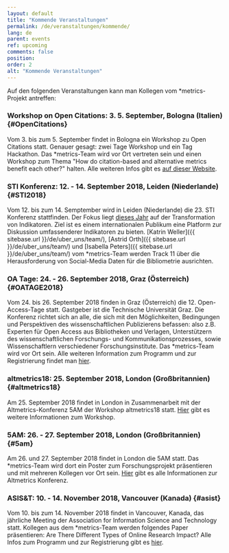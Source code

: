 ```yaml
---
layout: default
title: "Kommende Veranstaltungen"
permalink: /de/veranstaltungen/kommende/
lang: de
parent: events
ref: upcoming
comments: false
position:
order: 2
alt: "Kommende Veranstaltungen"
---
```

<!-- Start editing content here-->

Auf den folgenden Veranstaltungen kann man Kollegen vom \*metrics-Projekt antreffen:
  
### Workshop on Open Citations: 3. 5. September, Bologna (Italien) {#OpenCitations}
Vom 3. bis zum 5. September findet in Bologna ein Workshop zu Open Citations statt. Genauer gesagt: zwei Tage Workshop und ein Tag Hackathon. Das \*metrics-Team wird vor Ort vertreten sein und einen Workshop zum Thema "How do citation-based and alternative metrics benefit each other?" halten. Alle weiteren Infos gibt es [auf dieser Website](https://workshop-oc.github.io/).

### STI Konferenz: 12. - 14. September 2018, Leiden (Niederlande) {#STI2018}
Vom 12. bis zum 14. Semptember wird in Leiden (Niederlande) die 23. STI Konferenz stattfinden. Der Fokus liegt [dieses Jahr](http://sti2018.cwts.nl/) auf der Transformation von Indikatoren. Ziel ist es einem internationalen Publikum eine Platform zur Diskussion umfassenderer Indikatoren zu bieten. [Katrin Weller]({{ sitebase.url }}/de/uber_uns/team/), [Astrid Orth]({{ sitebase.url }}/de/uber_uns/team/) und [Isabella Peters]({{ sitebase.url }}/de/uber_uns/team/) vom \*metrics-Team werden Track 11 über die Herausforderung von Social-Media Daten für die Bibliometrie ausrichten.

### OA Tage: 24. - 26. September 2018, Graz (Österreich) {#OATAGE2018}
Vom 24. bis 26. September 2018 finden in Graz (Österreich) die 12. Open-Access-Tage statt. Gastgeber ist die Technische Universität Graz. Die Konferenz richtet sich an alle, die sich mit den Möglichkeiten, Bedingungen und Perspektiven des wissenschaftlichen Publizierens befassen: also z.B. Experten für Open Access aus Bibliotheken und Verlagen, Unterstützern des wissenschaftlichen Forschungs- und Kommunikationsprozesses, sowie Wissenschaftlern verschiedener Forschungsinstitute. Das \*metrics-Team wird vor Ort sein. Alle weiteren Information zum Programm und zur Registrierung findet man [hier](https://open-access.net/community/open-access-tage/open-access-tage-2018-graz/).

### altmetrics18: 25. September 2018, London (Großbritannien) {#altmetrics18}
Am 25. September 2018 findet in London in Zusammenarbeit mit der Altmetrics-Konferenz 5AM der Workshop altmetrics18 statt. [Hier](http://altmetrics.org/altmetrics18/) gibt es weitere Informationen zum Workshop.

### 5AM: 26. - 27. September 2018, London (Großbritannien) {#5am}
Am 26. und 27. September 2018 findet in London die 5AM statt. Das \*metrics-Team wird dort ein Poster zum Forschungsprojekt präsentieren und mit mehreren Kollegen vor Ort sein. [Hier](http://www.altmetricsconference.com/) gibt es alle Informationen zur Altmetrics Konferenz.

### ASIS&T: 10. - 14. November 2018, Vancouver (Kanada) {#asist}
Vom 10. bis zum 14. November 2018 findet in Vancouver, Kanada, das jährliche Meeting der Association for Information Science and Technology statt. Kollegen aus dem \*metrics-Team werden folgendes Paper präsentieren: Are There Different Types of Online Research Impact? Alle Infos zum Programm und zur Registrierung gibt es [hier](http://www.altmetricsconference.com/).
